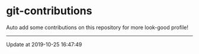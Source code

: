 # git-contributions

Auto add some contributions on this repository for more look-good profile!

---

Update at 2019-10-25 16:47:49
